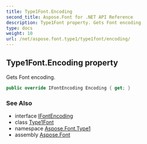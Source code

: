 ```yaml
---
title: Type1Font.Encoding
second_title: Aspose.Font for .NET API Reference
description: Type1Font property. Gets Font encoding
type: docs
weight: 10
url: /net/aspose.font.type1/type1font/encoding/
---
```

## Type1Font.Encoding property

Gets Font encoding.

```csharp
public override IFontEncoding Encoding { get; }
```

### See Also

* interface [IFontEncoding](../../../aspose.font/ifontencoding/)
* class [Type1Font](../)
* namespace [Aspose.Font.Type1](../../../aspose.font.type1/)
* assembly [Aspose.Font](../../../)


